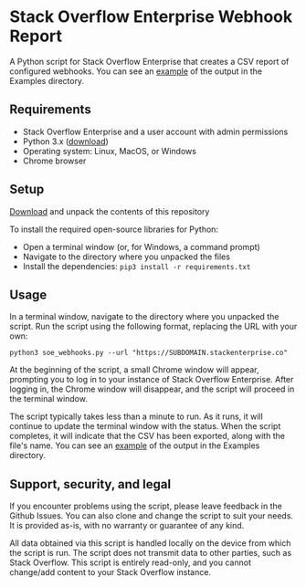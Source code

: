 # Stack Overflow Enterprise Webhook Report
A Python script for Stack Overflow Enterprise that creates a CSV report of configured webhooks. You can see an [example](https://github.com/StackExchange/so4t_WebHook_report/blob/main/Examples/webhooks.csv) of the output in the Examples directory.

## Requirements
* Stack Overflow Enterprise and a user account with admin permissions
* Python 3.x ([download](https://www.python.org/downloads/))
* Operating system: Linux, MacOS, or Windows
* Chrome browser

## Setup
[Download](https://github.com/StackExchange/so4t_WebHook_report/archive/refs/heads/main.zip) and unpack the contents of this repository

To install the required open-source libraries for Python:
* Open a terminal window (or, for Windows, a command prompt)
* Navigate to the directory where you unpacked the files
* Install the dependencies: `pip3 install -r requirements.txt`

## Usage
In a terminal window, navigate to the directory where you unpacked the script. 
Run the script using the following format, replacing the URL with your own:

`python3 soe_webhooks.py --url "https://SUBDOMAIN.stackenterprise.co"`

At the beginning of the script, a small Chrome window will appear, prompting you to log in to your instance of Stack Overflow Enterprise. After logging in, the Chrome window will disappear, and the script will proceed in the terminal window.

The script typically takes less than a minute to run. As it runs, it will continue to update the terminal window with the status. When the script completes, it will indicate that the CSV has been exported, along with the file's name. You can see an [example](https://github.com/StackExchange/so4t_WebHook_report/blob/main/Examples/webhooks.csv) of the output in the Examples directory.

## Support, security, and legal
If you encounter problems using the script, please leave feedback in the Github Issues. You can also clone and change the script to suit your needs. It is provided as-is, with no warranty or guarantee of any kind.

All data obtained via this script is handled locally on the device from which the script is run. The script does not transmit data to other parties, such as Stack Overflow. This script is entirely read-only, and you cannot change/add content to your Stack Overflow instance.